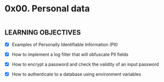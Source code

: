 # 0x00. Personal data

![]()

## LEARNING OBJECTIVES
+ [x] Examples of Personally Identifiable Information (PII)
+ [x] How to implement a log filter that will obfuscate PII fields
+ [x] How to encrypt a password and check the validity of an input password
+ [x] How to authenticate to a database using environment variables


